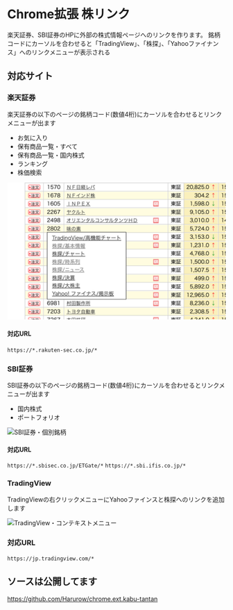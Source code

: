 # Chrome拡張 株リンク

楽天証券、SBI証券のHPに外部の株式情報ページへのリンクを作ります。
銘柄コードにカーソルを合わせると「TradingView」、「株探」、「Yahooファイナンス」へのリンクメニューが表示される

## 対応サイト

### 楽天証券

楽天証券の以下のページの銘柄コード(数値4桁)にカーソルを合わせるとリンクメニューが出ます

* お気に入り
* 保有商品一覧・すべて
* 保有商品一覧・国内株式
* ランキング
* 株価検索

![](https://github.com/Harurow/chrome.ext.kabu-tantan/blob/main/etc/screen-1.png?raw=true "楽天証券・お気に入り銘柄")

#### 対応URL

```https://*.rakuten-sec.co.jp/*```

### SBI証券

SBI証券の以下のページの銘柄コード(数値4桁)にカーソルを合わせるとリンクメニューが出ます

* 国内株式
* ポートフォリオ

![](https://github.com/Harurow/chrome.ext.kabu-tantan/blob/main/etc/screen-3.png?raw=true "SBI証券・個別銘柄")

#### 対応URL

```https://*.sbisec.co.jp/ETGate/*```
```https://*.sbi.ifis.co.jp/*```

### TradingView

TradingViewの右クリックメニューにYahooファインスと株探へのリンクを追加します

![](https://github.com/Harurow/chrome.ext.kabu-tantan/blob/main/etc/screen-4.png?raw=true "TradingView・コンテキストメニュー")

### 対応URL

```https://jp.tradingview.com/*```

## ソースは公開してます

https://github.com/Harurow/chrome.ext.kabu-tantan
